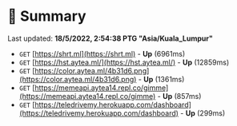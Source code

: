 # 📖 Summary
Last updated: **18/5/2022, 2:54:38 PTG "Asia/Kuala_Lumpur"**

- `GET` [https://shrt.ml](https://shrt.ml) - **Up** (6961ms)
- `GET` [https://hst.aytea.ml/](https://hst.aytea.ml/) - **Up** (12859ms)
- `GET` [https://color.aytea.ml/4b31d6.png](https://color.aytea.ml/4b31d6.png) - **Up** (1361ms)
- `GET` [https://memeapi.aytea14.repl.co/gimme](https://memeapi.aytea14.repl.co/gimme) - **Up** (857ms)
- `GET` [https://teledrivemy.herokuapp.com/dashboard](https://teledrivemy.herokuapp.com/dashboard) - **Up** (299ms)
